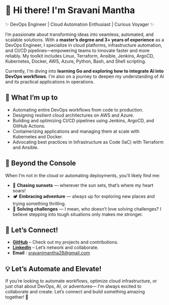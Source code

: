 # 👋 Hi there! I'm Sravani Mantha

✨ DevOps Engineer | Cloud Automation Enthusiast | Curious Voyager ✨

I’m passionate about transforming ideas into seamless, automated, and scalable solutions. With a **master’s degree and 3+ years of experience** as a DevOps Engineer, I specialize in cloud platforms, infrastructure automation, and CI/CD pipelines—empowering teams to innovate faster and more reliably. My toolkit includes Linux, Terraform, Ansible, Jenkins, ArgoCD, Kubernetes, Docker, AWS, Azure, Python, Bash, and Shell scripting.

Currently, I'm diving into **learning Go and exploring how to integrate AI into DevOps workflows**. I'm also on a journey to deepen my understanding of AI and its practical applications in operations.

## 🚀 What I’m up to

- Automating entire DevOps workflows from code to production.
- Designing resilient cloud architectures on AWS and Azure.
- Building and optimizing CI/CD pipelines using Jenkins, ArgoCD, and GitHub Actions.
- Containerizing applications and managing them at scale with Kubernetes and Docker.
- Advocating best practices in Infrastructure as Code (IaC) with Terraform and Ansible.

## 🌅 Beyond the Console

When I’m not in the cloud or automating deployments, you’ll likely find me:
- 🌄 **Chasing sunsets** — wherever the sun sets, that’s where my heart soars!  
- 🏕️ **Embracing adventure** — always up for exploring new places and trying something thrilling.  
- 🧩 **Solving challenges** — I mean, who doesn’t love solving challenges? I believe stepping into tough situations only makes me stronger.


## 🔗 Let’s Connect!
- **[GitHub](https://github.com/smantha28)** – Check out my projects and contributions.
- **[LinkedIn](https://www.linkedin.com/in/sravani-mantha-s/)** – Let’s network and collaborate.
- **Email** : sravanimantha28@gmail.com

## 💡 Let’s Automate and Elevate!
If you’re looking to automate workflows, optimize cloud infrastructure, or just chat about DevOps, AI, or adventures— I'm always excited to collaborate and create. Let’s connect and build something amazing together! 🚀
